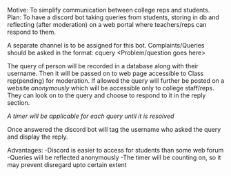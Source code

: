 Motive: To simplify communication between college reps and students.
Plan: To have a discord bot taking queries from students, storing in db and reflecting (after moderation) on a web portal where teachers/reps can respond to them.

A separate channel is to be assigned for this bot. 
Complaints/Queries should be asked in the format:
cquery <Problem/question goes here>

The query of person will be recorded in a database along with their username.
Then it will be passed on to web page accessible to Class rep(pending) for moderation.
If allowed the query will further be posted on a website *anonymously* which will be accessible only to college staff/reps.
They can look on to the query and choose to respond to it in the reply section.

*A timer will be applicable for each query until it is resolved* 

Once answered the discord bot will tag the username who asked the query and display the reply.

Advantages:
-Discord is easier to access for students than some web forum
-Queries will be reflected anonymously
-The timer will be counting on, so it may prevent disregard upto certain extent
